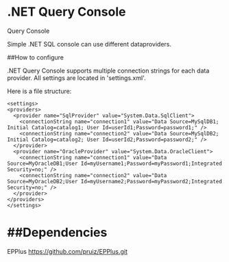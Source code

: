 .NET Query Console
============

Query Console

Simple .NET SQL console can use different dataproviders.

##How to configure

.NET Query Console supports multiple connection strings for each data provider.
All settings are located in 'settings.xml'. 

Here is a file structure:

  ```
<settings>
  <providers>
    <provider name="SqlProvider" value="System.Data.SqlClient">
      <connectionString name="connection1" value="Data Source=MySqlDB1; Initial Catalog=catalog1; User Id=userId1;Password=password1;" />
      <connectionString name="connection2" value="Data Source=MySqlDB2; Initial Catalog=catalog2; User Id=userId2;Password=password2;" />
    </provider>
    <provider name="OracleProvider" value="System.Data.OracleClient">
      <connectionString name="connection1" value="Data Source=MyOracleDB1;User Id=myUsername1;Password=myPassword1;Integrated Security=no;" />
      <connectionString name="connection2" value="Data Source=MyOracleDB2;User Id=myUsername2;Password=myPassword2;Integrated Security=no;" />
    </provider>
  </providers>
</settings>
  ```

##Dependencies
============
EPPlus
https://github.com/pruiz/EPPlus.git
